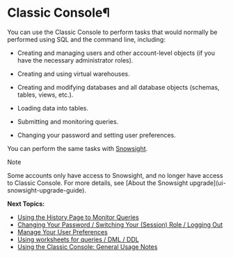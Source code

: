 # Classic Console¶

You can use the Classic Console to perform tasks that would normally be
performed using SQL and the command line, including:

  * Creating and managing users and other account-level objects (if you have the necessary administrator roles).

  * Creating and using virtual warehouses.

  * Creating and modifying databases and all database objects (schemas, tables, views, etc.).

  * Loading data into tables.

  * Submitting and monitoring queries.

  * Changing your password and setting user preferences.

You can perform the same tasks with [Snowsight](ui-snowsight).

Note

Some accounts only have access to Snowsight, and no longer have access to
Classic Console. For more details, see [About the Snowsight upgrade](ui-
snowsight-upgrade-guide).

**Next Topics:**

  * [Using the History Page to Monitor Queries](ui-history)
  * [Changing Your Password / Switching Your (Session) Role / Logging Out](ui-menu)
  * [Manage Your User Preferences](ui-preferences)
  * [Using worksheets for queries / DML / DDL](ui-worksheet)
  * [Using the Classic Console: General Usage Notes](ui-general)

